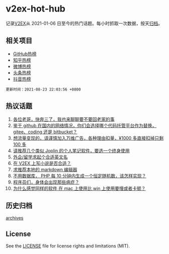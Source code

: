 # v2ex-hot-hub

 记录[V2EX](https://www.v2ex.com/)从 2021-01-06 日至今的热门话题。每小时抓取一次数据，按天[归档](archives)。
 
 ## 相关项目

- [GitHub热榜](https://github.com/snaildev/github-hot-hub)
- [知乎热榜](https://github.com/snaildev/zhihu-hot-hub)
- [微博热榜](https://github.com/snaildev/weibo-hot-hub)
- [头条热榜](https://github.com/snaildev/toutiao-hot-hub)
- [抖音热榜](https://github.com/snaildev/douyin-hot-hub)


 `更新时间：2021-08-23 22:03:56 +0800`

## 热议话题

1. [各位老哥，快奔三了，我也来聊聊要不要回老家的事](https://www.v2ex.com/t/797356)
1. [鉴于 github 在国内的网络情况，你们会选择哪个代码托管平台作为替换， gitee、coding 还是 bitbucket？](https://www.v2ex.com/t/797399)
1. [想流量变现的，请谨慎加入万维广告，各种理由扣量，¥1000 多直接扣掉只剩 100 多](https://www.v2ex.com/t/797391)
1. [请推荐几个类似 Joplin 的个人笔记软件，要选一个终身使用](https://www.v2ex.com/t/797372)
1. [外企/留学求起个合适英文名](https://www.v2ex.com/t/797368)
1. [在 V2EX 上写小说是否合适？](https://www.v2ex.com/t/797396)
1. [求推荐本地的 markdown 编辑器](https://www.v2ex.com/t/797452)
1. [不用数据库， PHP 每 10 分钟内生成一个恒定随机数，该怎样实现？](https://www.v2ex.com/t/797408)
1. [程序员们，身体会出现那些病症？](https://www.v2ex.com/t/797397)
1. [为什么感觉同样的软件 在 mac 上使用比 win 上使用要慢或者卡顿？](https://www.v2ex.com/t/797439)

## 历史归档

[archives](archives)

## License

See the [LICENSE](LICENSE) file for license rights and limitations (MIT).
